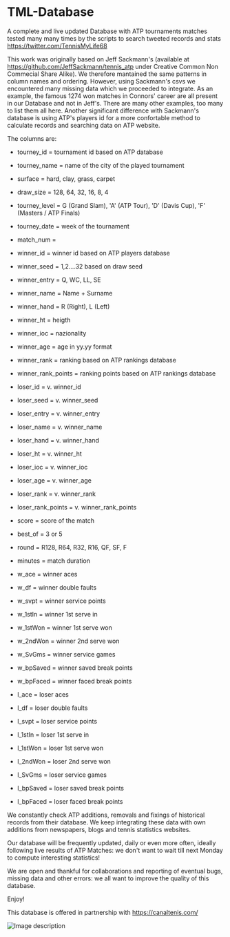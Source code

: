 # TML-Database
A complete and live updated Database with ATP tournaments matches
tested many many times by the scripts to search tweeted records and
stats https://twitter.com/TennisMyLife68

This work was originally based on Jeff Sackmann's (available at
https://github.com/JeffSackmann/tennis_atp under Creative Common Non
Commecial Share Alike). We therefore mantained the same patterns in
column names and ordering. However, using Sackmann's csvs we
encountered many missing data which we proceeded to integrate. As an
example, the famous 1274 won matches in Connors' career are all
present in our Database and not in Jeff's. There are many other
examples, too many to list them all here. Another significant
difference with Sackmann's database is using ATP's players id for a
more confortable method to calculate records and searching data on ATP
website.

The columns are:

* tourney_id = tournament id based on ATP database

* tourney_name = name of the city of the played tournament

* surface = hard, clay, grass, carpet

* draw_size = 128, 64, 32, 16, 8, 4

* tourney_level = G (Grand Slam), 'A' (ATP Tour), 'D' (Davis Cup), 'F' (Masters / ATP Finals)

* tourney_date = week of the tournament

* match_num = 

* winner_id = winner id based on ATP players database

* winner_seed = 1,2....32 based on draw seed

* winner_entry = Q, WC, LL, SE

* winner_name = Name + Surname

* winner_hand = R (Right), L (Left)

* winner_ht = heigth

* winner_ioc = nazionality

* winner_age = age in yy.yy format

* winner_rank = ranking based on ATP rankings database

* winner_rank_points = ranking points based on ATP rankings database

* loser_id = v. winner_id

* loser_seed = v. winner_seed

* loser_entry = v. winner_entry

* loser_name = v. winner_name

* loser_hand = v. winner_hand

* loser_ht = v. winner_ht

* loser_ioc = v. winner_ioc 

* loser_age = v. winner_age

* loser_rank = v. winner_rank

* loser_rank_points = v. winner_rank_points

* score = score of the match

* best_of = 3 or 5

* round = R128, R64, R32, R16, QF, SF, F 

* minutes = match duration

* w_ace = winner aces

* w_df = winner double faults

* w_svpt = winner service points

* w_1stIn = winner 1st serve in

* w_1stWon = winner 1st serve won

* w_2ndWon = winner 2nd serve won

* w_SvGms = winner service games

* w_bpSaved = winner saved break points

* w_bpFaced = winner faced break points

* l_ace = loser aces

* l_df = loser double faults

* l_svpt = loser service points

* l_1stIn = loser 1st serve in

* l_1stWon = loser 1st serve won

* l_2ndWon = loser 2nd serve won

* l_SvGms = loser service games

* l_bpSaved = loser saved break points

* l_bpFaced = loser faced break points

We constantly check ATP additions, removals and fixings of historical
records from their database. We keep integrating these data with own
additions from newspapers, blogs and tennis statistics websites.

Our database will be frequently updated, daily or even more often,
ideally following live results of ATP Matches: we don't want to wait
till next Monday to compute interesting statistics!

We are open and thankful for collaborations and reporting of eventual
bugs, missing data and other errors: we all want to improve the
quality of this database.

Enjoy!


This database is offered in partnership with https://canaltenis.com/


![Image description](https://pbs.twimg.com/profile_images/1150124885148086273/MLggdMOo_400x400.png)
